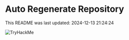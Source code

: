 # Auto Regenerate Repository

This README was last updated: 2024-12-13 21:24:24

 ![TryHackMe](https://tryhackme.com/badge/533634)